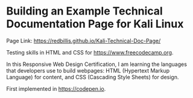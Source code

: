 # Building an Example Technical Documentation Page for Kali Linux

Page Link: https://redbillis.github.io/Kali-Technical-Doc-Page/

Testing skills in HTML and CSS for https://www.freecodecamp.org.

In this Responsive Web Design Certification, I am learning the languages that developers use to build webpages: HTML (Hypertext Markup Language) for content, and CSS (Cascading Style Sheets) for design.

First implemented in https://codepen.io.
